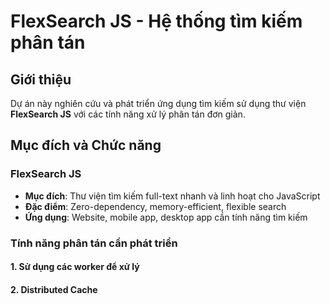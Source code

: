 # FlexSearch JS - Hệ thống tìm kiếm phân tán

## Giới thiệu

Dự án này nghiên cứu và phát triển ứng dụng tìm kiếm sử dụng thư viện **FlexSearch JS** với các tính năng xử lý phân tán đơn giản.

## Mục đích và Chức năng

### FlexSearch JS
- **Mục đích**: Thư viện tìm kiếm full-text nhanh và linh hoạt cho JavaScript
- **Đặc điểm**: Zero-dependency, memory-efficient, flexible search
- **Ứng dụng**: Website, mobile app, desktop app cần tính năng tìm kiếm

### Tính năng phân tán cần phát triển 

#### 1. Sử dụng các worker để xử lý
#### 2. Distributed Cache


